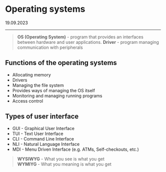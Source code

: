 # Operating systems

19.09.2023

___

> **OS (Operating System)** - program that provides an interfaces between hardware and user applications.
> **Driver** - program managing communication with peripherals

## Functions of the operating systems
- Allocating memory
- Drivers
- Managing the file system
- Provides ways of managing the OS itself
- Monitoring and managing running programs
- Access control

## Types of user interface

- GUI - Graphical User Interface
- TUI - Text User Interface
- CLI - Command Line Interface
- NLI - Natural Language Interface
- MDI - Menu Driven Interface (e.g. ATMs, Self-checkouts, etc.)

> **WYSIWYG** - What you see is what you get\
> **WYMIYG** - What you meaning is what you get